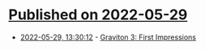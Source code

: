 # [Published on 2022-05-29](index.md)

* [2022-05-29, 13:30:12](https://news.ycombinator.com/item?id=31548989) - [Graviton 3: First Impressions](https://chipsandcheese.com/2022/05/29/graviton-3-first-impressions/)
